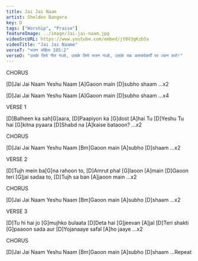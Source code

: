 ```yaml
---
title: Jai Jai Naam
artist: Sheldon Bangera
key: D
tags: ["Worship", "Praise"]
featureImage: ../image/Jai-jai-naam.jpg
videoSrcURL: https://www.youtube.com/embed/jY8V3gKzbSs
videoTitle: "Jai Jai Naame"
verseT: "भजन संहिता 105:2"
verseD: "उसके लिये गीत गाओ, उसके लिये भजन गाओ, उसके सब आश्‍चर्यकर्मों पर ध्यान करो!"
---
```


CHORUS

[D]Jai Jai Naam Yeshu Naam
[A]Gaoon main [D]subho shaam ...x2

[D]Jai Jai Naam Yeshu Naam
[A]Gaoon main [D]subho shaam ...x4


VERSE 1

[D]Balheen ka sah[G]aara,
[D]Paapiyon ka [G]dost [A]hai Tu
[D]Yeshu Tu hai [G]kitna pyaara
[D]Shabd na [A]kaise bataoon?  ...x2


CHORUS

[D]Jai Jai Naam Yeshu Naam
[Bm]Gaoon main [A]subho [D]shaam ...x2


VERSE 2

[D]Tujh mein ba[G]na rahoon to,
[D]Amrut phal [G]laoon [A]main
[D]Gaoon teri [G]jai sadaa to,
[D]Tujh sa ban [A]jaoon main ...x2


CHORUS

[D]Jai Jai Naam Yeshu Naam
[Bm]Gaoon main [A]subho [D]shaam ...x2


VERSE 3

[D]Tu hi hai jo [G]mujhko bulaata
[D]Deta hai [G]jeevan [A]jal
[D]Teri shakti [G]paaoon sada aur
[D]Yojanaaye safal [A]ho jaaye ...x2


CHORUS

[D]Jai Jai Naam Yeshu Naam
[Bm]Gaoon main [A]subho [D]shaam ...Repeat
